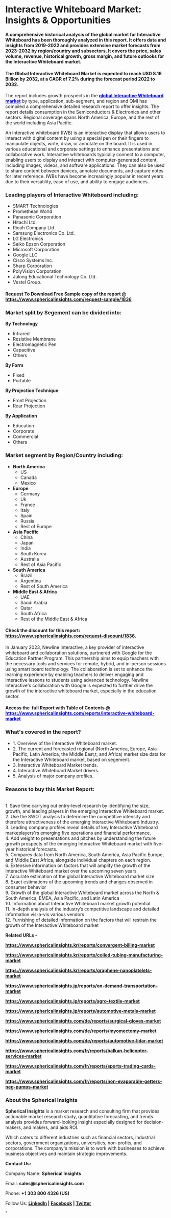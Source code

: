 <h1><strong>Interactive Whiteboard Market: Insights &amp; Opportunities</strong></h1>
<p><strong>A comprehensive historical analysis of the global market for Interactive Whiteboard has been thoroughly analyzed in this report. It offers data and insights from 2019-2022 and provides extensive market forecasts from 2023-2032 by region/country and subsectors. It covers the price, sales volume, revenue, historical growth, gross margin, and future outlooks for the Interactive Whiteboard market.</strong></p>
<h4><strong>The Global Interactive Whiteboard Market is expected to reach USD 8.16 Billion by 2032, at a CAGR of 7.2% during the forecast period 2022 to 2032.</strong></h4>
<p>The report includes growth prospects in the <span style="color: #0000ff;"><a style="color: #0000ff;" href="https://www.sphericalinsights.com/reports/interactive-whiteboard-market" target="_blank"><strong>global Interactive Whiteboard market</strong></a></span> by type, application, sub-segment, and region and QMI has compiled a comprehensive detailed research report to offer insights. The report details consumption in the Semiconductors &amp; Electronics and other sectors. Regional coverage spans North America, Europe, and the rest of the world including Asia Pacific.</p>
<p>An interactive whiteboard (IWB) is an interactive display that allows users to interact with digital content by using a special pen or their fingers to manipulate objects, write, draw, or annotate on the board. It is used in various educational and corporate settings to enhance presentations and collaborative work. Interactive whiteboards typically connect to a computer, enabling users to display and interact with computer-generated content, including images, videos, and software applications. They can also be used to share content between devices, annotate documents, and capture notes for later reference. IWBs have become increasingly popular in recent years due to their versatility, ease of use, and ability to engage audiences.</p>
<h3><strong>Leading players of Interactive Whiteboard including:</strong></h3>
<ul>
<li>SMART Technologies</li>
<li>Promethean World</li>
<li>Panasonic Corporation</li>
<li>Hitachi Ltd.</li>
<li>Ricoh Company Ltd.</li>
<li>Samsung Electronics Co. Ltd.</li>
<li>LG Electronics</li>
<li>Seiko Epson Corporation</li>
<li>Microsoft Corporation</li>
<li>Google LLC</li>
<li>Cisco Systems Inc.</li>
<li>Sharp Corporation</li>
<li>PolyVision Corporation</li>
<li>Julong Educational Technology Co. Ltd.</li>
<li>Vestel Group.</li>
</ul>
<h4>Request To Download Free Sample copy of the report @ <a href="https://www.sphericalinsights.com/request-sample/1836">https://www.sphericalinsights.com/request-sample/1836</a></h4>
<h3><strong>Market split by Segement can be divided into:</strong></h3>
<p><strong>By Technology</strong></p>
<ul>
<li>Infrared</li>
<li>Resistive Membrane</li>
<li>Electromagnetic Pen</li>
<li>Capacitive</li>
<li>Others</li>
</ul>
<p><strong>By Form</strong></p>
<ul>
<li>Fixed</li>
<li>Portable</li>
</ul>
<p><strong>By Projection Technique</strong></p>
<ul>
<li>Front Projection</li>
<li>Rear Projection</li>
</ul>
<p><strong>By Application</strong></p>
<ul>
<li>Education</li>
<li>Corporate</li>
<li>Commercial</li>
<li>Others</li>
</ul>
<h3><strong>Market segment by Region/Country including:</strong></h3>
<ul>
<li><strong>North America</strong>
<ul>
<li>US</li>
<li>Canada</li>
<li>Mexico</li>
</ul>
</li>
<li><strong>Europe</strong>
<ul>
<li>Germany</li>
<li>Uk</li>
<li>France</li>
<li>Italy</li>
<li>Spain</li>
<li>Russia</li>
<li>Rest of Europe</li>
</ul>
</li>
<li><strong>Asia Pacific</strong>
<ul>
<li>China</li>
<li>Japan</li>
<li>India</li>
<li>South Korea</li>
<li>Australia</li>
<li>Rest of Asia Pacific</li>
</ul>
</li>
<li><strong>South America</strong>
<ul>
<li>Brazil</li>
<li>Argentina</li>
<li>Rest of South America</li>
</ul>
</li>
<li><strong>Middle East &amp; Africa</strong>
<ul>
<li>UAE</li>
<li>Saudi Arabia</li>
<li>Qatar</li>
<li>South Africa</li>
<li>Rest of the Middle East &amp; Africa</li>
</ul>
</li>
</ul>
<h4>Check the discount for this report: <a href="https://www.sphericalinsights.com/request-discount/1836">https://www.sphericalinsights.com/request-discount/1836</a>.</h4>
<p>In January 2023,&nbsp;Newline Interactive, a key provider of interactive whiteboard and collaboration solutions, partnered with Google for the Education Partner Program. This partnership aims to equip teachers with the necessary tools and services for remote, hybrid, and in-person sessions using smart board technology. The collaboration is set to enhance the learning experience by enabling teachers to deliver engaging and interactive lessons to students using advanced technology. Newline Interactive's collaboration with Google is expected to further drive the growth of the interactive whiteboard market, especially in the education sector.</p>
<h4>Access the&nbsp; full Report with Table of Contents @ <span style="color: #0000ff;"><a style="color: #0000ff;" href="https://www.sphericalinsights.com/reports/interactive-whiteboard-market" target="_blank">https://www.sphericalinsights.com/reports/interactive-whiteboard-market</a></span></h4>
<h3><strong>What's covered in the report?</strong></h3>
<ul>
<li>1. Overview of the Interactive Whiteboard market.</li>
<li>2. The current and forecasted regional (North America, Europe, Asia-Pacific, Latin America, the Middle East,t, and Africa) market size data for the Interactive Whiteboard market, based on segement.</li>
<li>3. Interactive Whiteboard Market trends.</li>
<li>4. Interactive Whiteboard Market drivers.</li>
<li>5. Analysis of major company profiles.</li>
</ul>
<h3><strong>Reasons to buy this Market Report:</strong></h3>
<p><br /> 1. Save time carrying out entry-level research by identifying the size, growth, and leading players in the emerging Interactive Whiteboard market.<br /> 2. Use the SWOT analysis to determine the competitive intensity and therefore attractiveness of the emerging Interactive Whiteboard Industry.<br /> 3. Leading company profiles reveal details of key Interactive Whiteboard markeplayers'rs emerging five operations and financial performance.<br /> 4. Add weight to presentations and pitches by understanding the future growth prospects of the emerging Interactive Whiteboard market with five-year historical forecasts.<br /> 5. Compares data from North America, South America, Asia Pacific Europe, and Middle East Africa, alongside individual chapters on each region.<br /> 6. Extensive information on factors that will amplify the growth of the Interactive Whiteboard market over the upcoming seven years<br /> 7. Accurate estimation of the global Interactive Whiteboard market size <br /> 8. Exact estimations of the upcoming trends and changes observed in consumer behavior <br /> 9. Growth of the global Interactive Whiteboard market across the North &amp; South America, EMEA, Asia Pacific, and Latin America<br /> 10. Information about Interactive Whiteboard market growth potential<br /> 11. In-depth analysis of the industry&rsquo;s competitive landscape and detailed information vis-a-vis various vendors<br /> 12. Furnishing of detailed information on the factors that will restrain the growth of the Interactive Whiteboard market</p>
<p><strong>Related URLs -</strong></p>
<p><strong><span data-sheets-root="1"><a href="https://www.sphericalinsights.kr/reports/convergent-billing-market">https://www.sphericalinsights.kr/reports/convergent-billing-market</a></span></strong></p>
<p><strong><span data-sheets-root="1"><span data-sheets-root="1"><a href="https://www.sphericalinsights.kr/reports/coiled-tubing-manufacturing-market">https://www.sphericalinsights.kr/reports/coiled-tubing-manufacturing-market</a></span></span></strong></p>
<p><strong><span data-sheets-root="1"><span data-sheets-root="1"><span data-sheets-root="1"><a href="https://www.sphericalinsights.kr/reports/graphene-nanoplatelets-market">https://www.sphericalinsights.kr/reports/graphene-nanoplatelets-market</a></span></span></span></strong></p>
<p><strong><span data-sheets-root="1"><span data-sheets-root="1"><span data-sheets-root="1"><span data-sheets-root="1"><a href="https://www.sphericalinsights.jp/reports/on-demand-transportation-market">https://www.sphericalinsights.jp/reports/on-demand-transportation-market</a></span></span></span></span></strong></p>
<p><strong><span data-sheets-root="1"><span data-sheets-root="1"><span data-sheets-root="1"><span data-sheets-root="1"><span data-sheets-root="1"><a href="https://www.sphericalinsights.jp/reports/agro-textile-market">https://www.sphericalinsights.jp/reports/agro-textile-market</a></span></span></span></span></span></strong></p>
<p><strong><span data-sheets-root="1"><span data-sheets-root="1"><span data-sheets-root="1"><span data-sheets-root="1"><span data-sheets-root="1"><span data-sheets-root="1"><a href="https://www.sphericalinsights.jp/reports/automotive-metals-market">https://www.sphericalinsights.jp/reports/automotive-metals-market</a></span></span></span></span></span></span></strong></p>
<p><strong><span data-sheets-root="1"><span data-sheets-root="1"><span data-sheets-root="1"><span data-sheets-root="1"><span data-sheets-root="1"><span data-sheets-root="1"><span data-sheets-root="1"><a class="in-cell-link" href="https://www.sphericalinsights.com/de/reports/surgical-gloves-market" target="_blank">https://www.sphericalinsights.com/de/reports/surgical-gloves-market</a></span></span></span></span></span></span></span></strong></p>
<p><strong><span data-sheets-root="1"><span data-sheets-root="1"><span data-sheets-root="1"><span data-sheets-root="1"><span data-sheets-root="1"><span data-sheets-root="1"><span data-sheets-root="1"><span data-sheets-root="1"><a class="in-cell-link" href="https://www.sphericalinsights.com/de/reports/myomectomy-market" target="_blank">https://www.sphericalinsights.com/de/reports/myomectomy-market</a></span></span></span></span></span></span></span></span></strong></p>
<p><strong><span data-sheets-root="1"><span data-sheets-root="1"><span data-sheets-root="1"><span data-sheets-root="1"><span data-sheets-root="1"><span data-sheets-root="1"><span data-sheets-root="1"><span data-sheets-root="1"><span data-sheets-root="1"><a class="in-cell-link" href="https://www.sphericalinsights.com/de/reports/automotive-lidar-market" target="_blank">https://www.sphericalinsights.com/de/reports/automotive-lidar-market</a></span></span></span></span></span></span></span></span></span></strong></p>
<p><strong><span data-sheets-root="1"><span data-sheets-root="1"><span data-sheets-root="1"><span data-sheets-root="1"><span data-sheets-root="1"><span data-sheets-root="1"><span data-sheets-root="1"><span data-sheets-root="1"><span data-sheets-root="1"><span data-sheets-root="1"><a href="https://www.sphericalinsights.com/fr/reports/balkan-helicopter-services-market">https://www.sphericalinsights.com/fr/reports/balkan-helicopter-services-market</a></span></span></span></span></span></span></span></span></span></span></strong></p>
<p><strong><span data-sheets-root="1"><span data-sheets-root="1"><span data-sheets-root="1"><span data-sheets-root="1"><span data-sheets-root="1"><span data-sheets-root="1"><span data-sheets-root="1"><span data-sheets-root="1"><span data-sheets-root="1"><span data-sheets-root="1"><span data-sheets-root="1"><a href="https://www.sphericalinsights.com/fr/reports/sports-trading-cards-market">https://www.sphericalinsights.com/fr/reports/sports-trading-cards-market</a></span></span></span></span></span></span></span></span></span></span></span></strong></p>
<p><strong><span data-sheets-root="1"><span data-sheets-root="1"><span data-sheets-root="1"><span data-sheets-root="1"><span data-sheets-root="1"><span data-sheets-root="1"><span data-sheets-root="1"><span data-sheets-root="1"><span data-sheets-root="1"><span data-sheets-root="1"><span data-sheets-root="1"><span data-sheets-root="1"><a href="https://www.sphericalinsights.com/fr/reports/non-evaporable-getters-neg-pumps-market">https://www.sphericalinsights.com/fr/reports/non-evaporable-getters-neg-pumps-market</a></span></span></span></span></span></span></span></span></span></span></span></span></strong></p>
<h3><strong>About the Spherical Insights</strong></h3>
<p><strong>Spherical Insights</strong> is a market research and consulting firm that provides actionable market research study, quantitative forecasting, and trends analysis provides forward-looking insight especially designed for decision-makers, and makers, and aids ROI.</p>
<p>Which caters to different industries such as financial sectors, industrial sectors, government organizations, universities, non-profits, and corporations. The company's mission is to work with businesses to achieve business objectives and maintain strategic improvements.</p>
<p><strong>Contact Us:</strong></p>
<p>Company Name: <strong>Spherical Insights</strong></p>
<p>Email: <strong>sales@sphericalinsights.com</strong></p>
<p>Phone: <strong>+1 303 800 4326 (US)</strong></p>
<p>Follow Us: <strong><a href="https://www.linkedin.com/company/spherical-insight/"><u>LinkedIn</u></a> | <a href="https://www.facebook.com/sphericalinsights22"><u>Facebook</u></a> | <a href="https://twitter.com/SInsights_US"><u>Twitter</u></a></strong></p>
<p>"</p>
